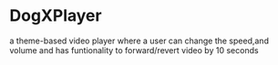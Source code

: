 # DogXPlayer
a theme-based video player where a user can change the speed,and volume and has funtionality to forward/revert video by 10 seconds
